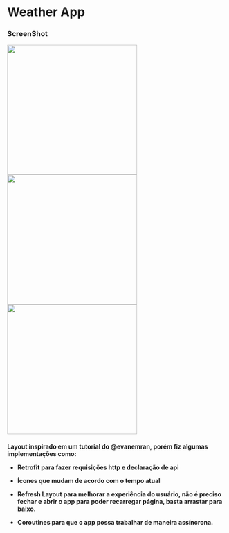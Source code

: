 <h1>Weather App</h1>
<h3>ScreenShot</h3>
<img src="https://i.imgur.com/2zRWx5x.png" height="300"><img src="https://i.imgur.com/tj3NqMi.png" height="300"><img src="https://i.imgur.com/iWdKP1T.png" height="300">
<h4>Layout inspirado em um tutorial do @evanemran, porém fiz algumas implementações como:

- Retrofit para fazer requisições http e declaração de api

- Ícones que mudam de acordo com o tempo atual

- Refresh Layout para melhorar a experiência do usuário, não é preciso fechar e abrir o 
app para poder recarregar página, basta arrastar para baixo.

- Coroutines para que o app possa trabalhar de maneira assíncrona.
</h4>
